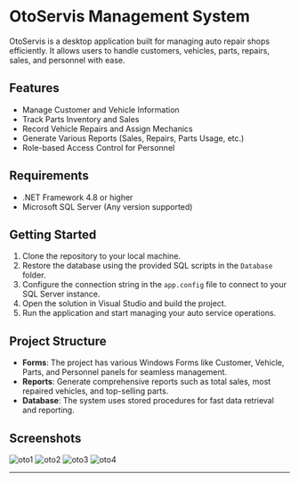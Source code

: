 # OtoServis Management System

OtoServis is a desktop application built for managing auto repair shops efficiently. It allows users to handle customers, vehicles, parts, repairs, sales, and personnel with ease.

## Features

- Manage Customer and Vehicle Information
- Track Parts Inventory and Sales
- Record Vehicle Repairs and Assign Mechanics
- Generate Various Reports (Sales, Repairs, Parts Usage, etc.)
- Role-based Access Control for Personnel

## Requirements

- .NET Framework 4.8 or higher
- Microsoft SQL Server (Any version supported)

## Getting Started

1. Clone the repository to your local machine.
2. Restore the database using the provided SQL scripts in the `Database` folder.
3. Configure the connection string in the `app.config` file to connect to your SQL Server instance.
4. Open the solution in Visual Studio and build the project.
5. Run the application and start managing your auto service operations.

## Project Structure

- **Forms**: The project has various Windows Forms like Customer, Vehicle, Parts, and Personnel panels for seamless management.
- **Reports**: Generate comprehensive reports such as total sales, most repaired vehicles, and top-selling parts.
- **Database**: The system uses stored procedures for fast data retrieval and reporting.

## Screenshots

![oto1](https://github.com/dursunkatar/OtoServisLast/blob/master/oto1.png)
![oto2](https://github.com/dursunkatar/OtoServisLast/blob/master/oto2.png)
![oto3](https://github.com/dursunkatar/OtoServisLast/blob/master/oto3.png)
![oto4](https://github.com/dursunkatar/OtoServisLast/blob/master/oto4.png)

---



